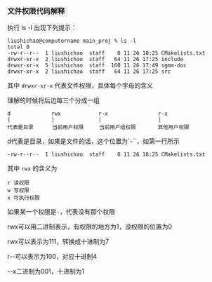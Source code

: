 
### 文件权限代码解释

执行 ls -l
出现下列提示：

```
liushichao@computername main_proj % ls -l
total 0
-rw-r--r--  1 liushichao  staff    0 11 26 18:25 CMakelists.txt
drwxr-xr-x  2 liushichao  staff   64 11 26 17:25 include
drwxr-xr-x  5 liushichao  staff  160 11 26 17:49 sgmm-doc
drwxr-xr-x  2 liushichao  staff   64 11 26 17:25 src
```

其中 ``drwxr-xr-x`` 代表文件权限，具体每个字母的含义

理解的时候将后边每三个分成一组

```
d             rwx            r-x                r-x
|             |              |                  |
代表是目录      当前用户权限     当前用户组权限       其他用户权限
```

d代表是目录，如果是文件的话，这个位置为`-``，如第一行所示

```
-rw-r--r--  1 liushichao  staff    0 11 26 18:25 CMakelists.txt
```


其中 ``rwx`` 的含义为

```
r 读权限
w 写权限
x 可执行权限
```
如果某一个权限是``-``，代表没有那个权限

rwx可以用二进制表示，有权限的地方为1，没权限的位置为0

rwx可以表示为111，转换成十进制为7

r--可以表示为100，对应十进制4

--x二进制为001，十进制为1

